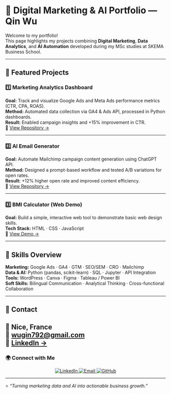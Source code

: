 # 🌟 Digital Marketing & AI Portfolio — Qin Wu  

Welcome to my portfolio!  
This page highlights my projects combining **Digital Marketing**, **Data Analytics**, and **AI Automation** developed during my MSc studies at SKEMA Business School.  

---

## 🚀 Featured Projects  

### 1️⃣ Marketing Analytics Dashboard  
**Goal:** Track and visualize Google Ads and Meta Ads performance metrics (CTR, CPA, ROAS).  
**Method:** Automated data collection via GA4 & Ads API, processed in Python dashboards.  
**Result:** Enabled campaign insights and +15% improvement in CTR.  
🔗 [View Repository →](https://github.com/Wu-7in/marketing-analytics-dashboard)

---

### 2️⃣ AI Email Generator  
**Goal:** Automate Mailchimp campaign content generation using ChatGPT API.  
**Method:** Designed a prompt-based workflow and tested A/B variations for open rates.  
**Result:** +12% higher open rate and improved content efficiency.  
🔗 [View Repository →](https://github.com/Wu-7in/ai-email-generator)

---

### 3️⃣ BMI Calculator (Web Demo)  
**Goal:** Build a simple, interactive web tool to demonstrate basic web design skills.  
**Tech Stack:** HTML · CSS · JavaScript  
🔗 [View Demo →](https://github.com/Wu-7in/bmi-calculator)

---

## 🧠 Skills Overview  
**Marketing:** Google Ads · GA4 · GTM · SEO/SEM · CRO · Mailchimp  
**Data & AI:** Python (pandas, scikit-learn) · SQL · Jupyter · API Integration  
**Tools:** WordPress · Canva · Figma · Tableau / Power BI  
**Soft Skills:** Bilingual Communication · Analytical Thinking · Cross-functional Collaboration  

---

## 💬 Contact  
📍 Nice, France  
📧 wugin792@gmail.com  
💼 [LinkedIn →](https://linkedin.com/in/qin-wu)  
---

### 🌍 Connect with Me

<p align="center">
  <a href="https://www.linkedin.com/in/qin-wu7/" target="_blank">
    <img src="https://img.shields.io/badge/LinkedIn-Qin%20Wu-blue?style=for-the-badge&logo=linkedin" alt="LinkedIn" />
  </a>
  <a href="mailto:wuqin792@gmail.com">
    <img src="https://img.shields.io/badge/Email-wuqin792%40gmail.com-red?style=for-the-badge&logo=gmail" alt="Email" />
  </a>
  <a href="https://github.com/Wu-7in" target="_blank">
    <img src="https://img.shields.io/badge/GitHub-Wu--7in-black?style=for-the-badge&logo=github" alt="GitHub" />
  </a>
</p>

---

⭐ *“Turning marketing data and AI into actionable business growth.”*
